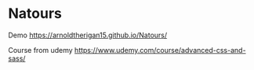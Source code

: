 # Natours

Demo
https://arnoldtherigan15.github.io/Natours/

Course from udemy
https://www.udemy.com/course/advanced-css-and-sass/
